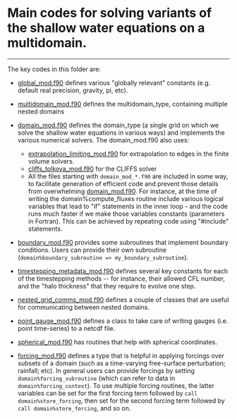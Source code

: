# Main codes for solving variants of the shallow water equations on a multidomain.
----------------------------------------------------------------------------------

The key codes in this folder are:

* [global_mod.f90](global_mod.f90) defines various "globally relevant" constants (e.g. default real precision, gravity, pi, etc).

* [multidomain_mod.f90](multidomain_mod.f90) defines the multidomain_type, containing multiple nested domains

* [domain_mod.f90](domain_mod.f90) defines the domain_type (a single grid on which we solve the shallow water equations in various ways) and implements the various numerical solvers. The domain_mod.f90 also uses:
  * [extrapolation_limiting_mod.f90](extrapolation_limiting_mod.f90) for extrapolation to edges in the finite volume solvers.
  * [cliffs_tolkova_mod.f90](cliffs_tolkova_mod.f90) for the CLIFFS solver
  * All the files starting with `domain_mod_*.f90` are included in some way, to facilitate generation of efficient code and prevent those details from overwhelming [domain_mod.f90](domain_mod.f90). For instance, at the time of writing the domain%compute_fluxes routine include various logical variables that lead to "if" statements in the inner loop - and the code runs much faster if we make those variables constants (parameters in Fortran). This can be achieved by repeating code using "#include" statements. 

* [boundary_mod.f90](boundary_mod.f90) provides some subroutines that implement boundary conditions. Users can provide their own subroutine (`domain%boundary_subroutine => my_boundary_subroutine`). 

* [timestepping_metadata_mod.f90](timestepping_metadata_mod.f90) defines several key constants for each of the timestepping methods -- for instance, their allowed CFL number, and the "halo thickness" that they require to evolve one step. 

* [nested_grid_comms_mod.f90](nested_grid_comms_mod.f90) defines a couple of classes that are useful for communicating between nested domains.

* [point_gauge_mod.f90](point_gauge_mod.f90) defines a class to take care of writing gauges (i.e. point time-series) to a netcdf file.

* [spherical_mod.f90](spherical_mod.f90) has routines that help with spherical coordinates.

* [forcing_mod.f90](forcing_mod.f90) defines a type that is helpful in applying forcings over subsets of a domain (such as a time-varying free-surface perturbation; rainfall; etc). In general users can provide forcings by setting `domain%forcing_subroutine` (which can refer to data in `domain%forcing_context`). To use multiple forcing routines, the latter variables can be set for the first forcing term followed by `call domain%store_forcing`, then set for the second forcing term followed by `call domain%store_forcing`, and so on.
